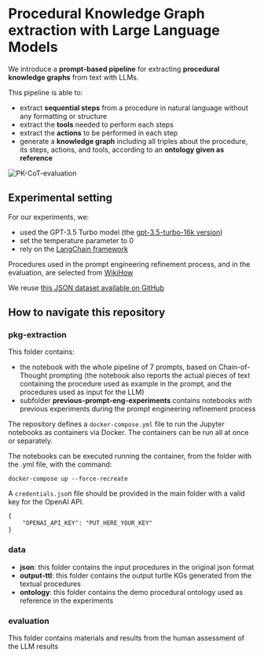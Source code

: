# Procedural Knowledge Graph extraction with Large Language Models
We introduce a **prompt-based pipeline** for extracting **procedural knowledge graphs** from text with LLMs.

This pipeline is able to:
- extract **sequential steps** from a procedure in natural language without any formatting or structure
- extract the **tools** needed to perform each steps
- extract the **actions** to be performed in each step
- generate a **knowledge graph** including all triples about the procedure, its steps, actions, and tools, according to an **ontology given as reference**

![PK-CoT-evaluation](https://github.com/cefriel/procedural-kg-llm/assets/36740200/870c9f0e-95d2-4b4a-ad2e-bd280c7e597c)


## Experimental setting
For our experiments, we:
- used the GPT-3.5 Turbo model (the [gpt-3.5-turbo-16k version](https://platform.openai.com/docs/models/gpt-3-5-turbo))
- set the temperature parameter to 0
- rely on the [LangChain framework](https://www.langchain.com/)

Procedures used in the prompt engineering refinement process, and in the evaluation, are selected from [WikiHow](https://wikihow.com/)

We reuse [this JSON dataset available on GitHub](https://github.com/zharry29/wikihow-goal-step)

## How to navigate this repository
### pkg-extraction
This folder contains:
- the notebook with the whole pipeline of 7 prompts, based on Chain-of-Thought prompting (the notebook also reports the actual pieces of text containing the procedure used as example in the prompt, and the procedures used as input for the LLM)
- subfolder **previous-prompt-eng-experiments** contains notebooks with previous experiments during the prompt engineering refinement process

The repository defines a `docker-compose.yml` file to run the Jupyter notebooks as containers via Docker. 
The containers can be run all at once or separately.

The notebooks can be executed running the container, from the folder with the .yml file, with the command:
```
docker-compose up --force-recreate
```

A `credentials.jso`n file should be provided in the main folder with a valid key for the OpenAI API.

```
{
    "OPENAI_API_KEY": "PUT_HERE_YOUR_KEY"
}
```

### data
- **json**: this folder contains the input procedures in the original json format
- **output-ttl**: this folder contains the output turtle KGs generated from the textual procedures
- **ontology**: this folder contains the demo procedural ontology used as reference in the experiments

### evaluation
This folder contains materials and results from the human assessment of the LLM results

